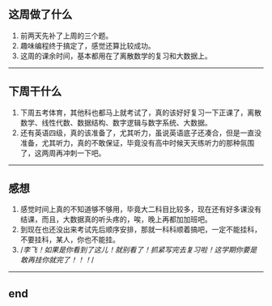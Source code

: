 ## 这周做了什么
1. 前两天先补了上周的三个题。
2. 趣味编程终于搞定了，感觉还算比较成功。
3. 这周的课余时间，基本都用在了离散数学的复习和大数据上。
---

## 下周干什么
1. 下周五考体育，其他科也都马上就考试了，真的该好好复习一下正课了，离散数学、线性代数、数据结构、数字逻辑与数字系统、大数据。
2. 还有英语四级，真的该准备了，尤其听力，虽说英语底子还凑合，但是一直没准备，尤其听力，真的不敢保证，毕竟没有高中时候天天练听力的那种氛围了，这两周再冲刺一下吧。
---

## 感想
1. 感觉时间上真的不知道够不够用，毕竟大二科目比较多，现在还有好多课没有结课，而且，大数据真的听头疼的，唉，晚上再都加加班吧。
2. 到现在也还没出来考试先后顺序安排，那就一科科顺着搞吧，一定不能挂科，不要挂科，某人，你也不能挂。
3. /*李飞！如果是你看到了这儿！就别看了！抓紧写完去复习啦！这学期你要是敢再挂你就完了！！！*/
---

## end
